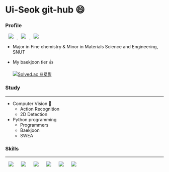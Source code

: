 # Ui-Seok git-hub 😄

### Profile

<a href="https://blog.naver.com/lus8476">
<img src="https://img.shields.io/badge/Naverblog-000000?style=flat&logo=Naver&logoColor=#03C75A&link=https://blog.naver.com/lus8476" style="height : auto; margin-left : 10px; margin-right : 10px;"/>
</a>

<a href="https://velog.io/@ui_seok">
<img src="http://img.shields.io/badge/velog-000000?style=flat&logo=velog&logoColor=#20C997&link=https://velog.io/@ui_seok" style="height : auto; margin-left : 10px; margin-right : 10px;"/>
</a>

<a href="https://ui-seok.tistory.com/">
<img src="http://img.shields.io/badge/Tistory-000000?style=flat&logo=Tistory&logoColor=#000000&link=https://ui-seok.tistory.com/" style="height : auto; margin-left : 10px; margin-right : 10px;"/>
</a>


* Major in Fine chemistry & Minor in Materials Science and Engineering, SNUT

* My baekjoon tier 👍

  [![Solved.ac
  프로필](http://mazassumnida.wtf/api/v2/generate_badge?boj=kasasima)](https://solved.ac/kasasima)

### Study
---

* Computer Vision 👀️
  * Action Recognition
  * 2D Detection
* Python programming
  * Programmers
  * Baekjoon
  * SWEA

### Skills
---
<img src="http://img.shields.io/badge/Python-000000?style=flat&logo=Python&logoColor=#EE4C2C" style="height : auto; margin-left : 10px; margin-right : 10px;"/>
<img src="http://img.shields.io/badge/PyTorch-000000?style=flat&logo=PyTorch&logoColor=#EE4C2C" style="height : auto; margin-left : 10px; margin-right : 10px;"/>
<img src="http://img.shields.io/badge/TensorFlow-000000?style=flat&logo=TensorFlow&logoColor=#EE4C2C" style="height : auto; margin-left : 10px; margin-right : 10px;"/>
<img src="http://img.shields.io/badge/Docker-000000?style=flat&logo=Docker&logoColor=#EE4C2C" style="height : auto; margin-left : 10px; margin-right : 10px;"/>
<img src="http://img.shields.io/badge/Anaconda-000000?style=flat&logo=Anaconda&logoColor=#EE4C2C" style="height : auto; margin-left : 10px; margin-right : 10px;"/>
<img src="http://img.shields.io/badge/Ubuntu-000000?style=flat&logo=Ubuntu&logoColor=#EE4C2C" style="height : auto; margin-left : 10px; margin-right : 10px;"/>